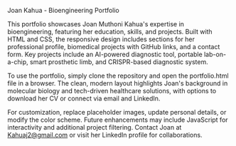 Joan Kahua - Bioengineering Portfolio

This portfolio showcases Joan Muthoni Kahua's expertise in bioengineering, featuring her education, skills, and projects. Built with HTML and CSS, the responsive design includes sections for her professional profile, biomedical projects with GitHub links, and a contact form. Key projects include an AI-powered diagnostic tool, portable lab-on-a-chip, smart prosthetic limb, and CRISPR-based diagnostic system.

To use the portfolio, simply clone the repository and open the portfolio.html file in a browser. The clean, modern layout highlights Joan's background in molecular biology and tech-driven healthcare solutions, with options to download her CV or connect via email and LinkedIn.

For customization, replace placeholder images, update personal details, or modify the color scheme. Future enhancements may include JavaScript for interactivity and additional project filtering. Contact Joan at Kahuaj2@gmail.com or visit her LinkedIn profile for collaborations.
